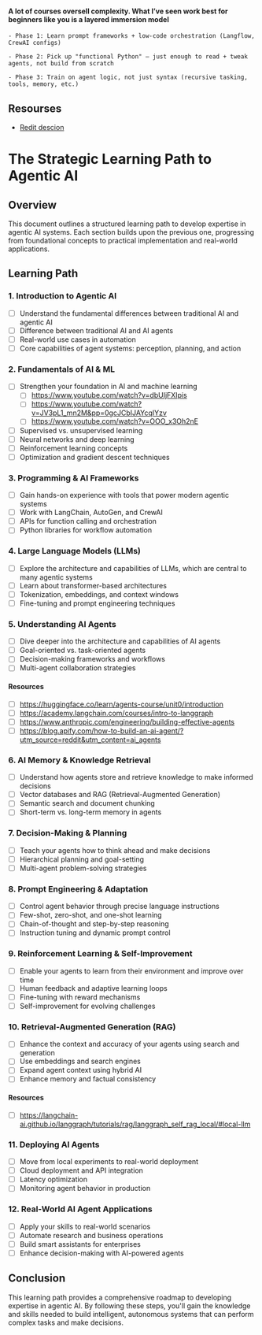 #### A lot of courses oversell complexity. What I’ve seen work best for beginners like you is a layered immersion model

    - Phase 1: Learn prompt frameworks + low-code orchestration (Langflow, CrewAI configs)

    - Phase 2: Pick up "functional Python" — just enough to read + tweak agents, not build from scratch

    - Phase 3: Train on agent logic, not just syntax (recursive tasking, tools, memory, etc.)

## Resourses

- [Redit descion](https://www.reddit.com/r/AI_Agents/comments/1kb44b1/looking_for_the_best_course_to_go_from_zero/)

# The Strategic Learning Path to Agentic AI

## Overview

This document outlines a structured learning path to develop expertise in agentic AI systems. Each section builds upon the previous one, progressing from foundational concepts to practical implementation and real-world applications.

## Learning Path

### 1. Introduction to Agentic AI

- [ ] Understand the fundamental differences between traditional AI and agentic AI
- [ ] Difference between traditional AI and AI agents
- [ ] Real-world use cases in automation
- [ ] Core capabilities of agent systems: perception, planning, and action

### 2. Fundamentals of AI & ML

- [ ] Strengthen your foundation in AI and machine learning
  - [ ] <https://www.youtube.com/watch?v=dbUIjFXIpis>
  - [ ] <https://www.youtube.com/watch?v=JV3pL1_mn2M&pp=0gcJCbIJAYcqIYzv>
  - [ ] <https://www.youtube.com/watch?v=OOO_x3Oh2nE>
- [ ] Supervised vs. unsupervised learning
- [ ] Neural networks and deep learning
- [ ] Reinforcement learning concepts
- [ ] Optimization and gradient descent techniques

### 3. Programming & AI Frameworks

- [ ] Gain hands-on experience with tools that power modern agentic systems
- [ ] Work with LangChain, AutoGen, and CrewAI
- [ ] APIs for function calling and orchestration
- [ ] Python libraries for workflow automation

### 4. Large Language Models (LLMs)

- [ ] Explore the architecture and capabilities of LLMs, which are central to many agentic systems
- [ ] Learn about transformer-based architectures
- [ ] Tokenization, embeddings, and context windows
- [ ] Fine-tuning and prompt engineering techniques

### 5. Understanding AI Agents

- [ ] Dive deeper into the architecture and capabilities of AI agents
- [ ] Goal-oriented vs. task-oriented agents
- [ ] Decision-making frameworks and workflows
- [ ] Multi-agent collaboration strategies

#### Resources

- [ ] <https://huggingface.co/learn/agents-course/unit0/introduction>
- [ ] <https://academy.langchain.com/courses/intro-to-langgraph>
- [ ] <https://www.anthropic.com/engineering/building-effective-agents>
- [ ] <https://blog.apify.com/how-to-build-an-ai-agent/?utm_source=reddit&utm_content=ai_agents>

### 6. AI Memory & Knowledge Retrieval

- [ ] Understand how agents store and retrieve knowledge to make informed decisions
- [ ] Vector databases and RAG (Retrieval-Augmented Generation)
- [ ] Semantic search and document chunking
- [ ] Short-term vs. long-term memory in agents

### 7. Decision-Making & Planning

- [ ] Teach your agents how to think ahead and make decisions
- [ ] Hierarchical planning and goal-setting
- [ ] Multi-agent problem-solving strategies

### 8. Prompt Engineering & Adaptation

- [ ] Control agent behavior through precise language instructions
- [ ] Few-shot, zero-shot, and one-shot learning
- [ ] Chain-of-thought and step-by-step reasoning
- [ ] Instruction tuning and dynamic prompt control

### 9. Reinforcement Learning & Self-Improvement

- [ ] Enable your agents to learn from their environment and improve over time
- [ ] Human feedback and adaptive learning loops
- [ ] Fine-tuning with reward mechanisms
- [ ] Self-improvement for evolving challenges

### 10. Retrieval-Augmented Generation (RAG)

- [ ] Enhance the context and accuracy of your agents using search and generation
- [ ] Use embeddings and search engines
- [ ] Expand agent context using hybrid AI
- [ ] Enhance memory and factual consistency

#### Resources

- [ ] <https://langchain-ai.github.io/langgraph/tutorials/rag/langgraph_self_rag_local/#local-llm>

### 11. Deploying AI Agents

- [ ] Move from local experiments to real-world deployment
- [ ] Cloud deployment and API integration
- [ ] Latency optimization
- [ ] Monitoring agent behavior in production

### 12. Real-World AI Agent Applications

- [ ] Apply your skills to real-world scenarios
- [ ] Automate research and business operations
- [ ] Build smart assistants for enterprises
- [ ] Enhance decision-making with AI-powered agents

## Conclusion

This learning path provides a comprehensive roadmap to developing expertise in agentic AI. By following these steps, you'll gain the knowledge and skills needed to build intelligent, autonomous systems that can perform complex tasks and make decisions.

